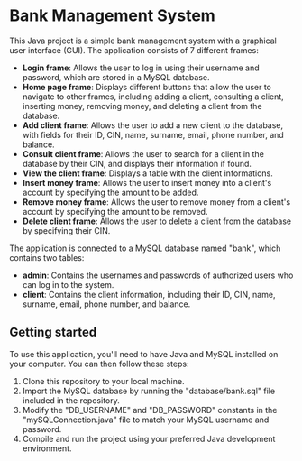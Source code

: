 # Bank Management System

This Java project is a simple bank management system with a graphical user interface (GUI). The application consists of 7 different frames:

- **Login frame**: Allows the user to log in using their username and password, which are stored in a MySQL database.
- **Home page frame**: Displays different buttons that allow the user to navigate to other frames, including adding a client, consulting a client, inserting money, removing money, and deleting a client from the database.
- **Add client frame**: Allows the user to add a new client to the database, with fields for their ID, CIN, name, surname, email, phone number, and balance.
- **Consult client frame**: Allows the user to search for a client in the database by their CIN, and displays their information if found.
- **View the client frame**: Displays a table with the client informations.
- **Insert money frame**: Allows the user to insert money into a client's account by specifying  the amount to be added.
- **Remove money frame**: Allows the user to remove money from a client's account by specifying the amount to be removed.
- **Delete client frame**: Allows the user to delete a client from the database by specifying their CIN.

The application is connected to a MySQL database named "bank", which contains two tables:

- **admin**: Contains the usernames and passwords of authorized users who can log in to the system.
- **client**: Contains the client information, including their ID, CIN, name, surname, email, phone number, and balance.

## Getting started

To use this application, you'll need to have Java and MySQL installed on your computer. You can then follow these steps:

1. Clone this repository to your local machine.
2. Import the MySQL database by running the "database/bank.sql" file included in the repository.
3. Modify the "DB_USERNAME" and "DB_PASSWORD" constants in the "mySQLConnection.java" file to match your MySQL username and password.
4. Compile and run the project using your preferred Java development environment.
